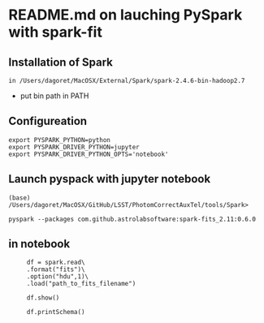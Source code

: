 # README.md on lauching PySpark with spark-fit


## Installation of Spark

    in /Users/dagoret/MacOSX/External/Spark/spark-2.4.6-bin-hadoop2.7

- put bin path in PATH   

## Configureation
    export PYSPARK_PYTHON=python
    export PYSPARK_DRIVER_PYTHON=jupyter
    export PYSPARK_DRIVER_PYTHON_OPTS='notebook' 		



## Launch pyspack with jupyter notebook


    (base) /Users/dagoret/MacOSX/GitHub/LSST/PhotomCorrectAuxTel/tools/Spark>

    pyspark --packages com.github.astrolabsoftware:spark-fits_2.11:0.6.0 


## in notebook

         df = spark.read\
         .format("fits")\
         .option("hdu",1)\
         .load("path_to_fits_filename")

         df.show()

         df.printSchema() 	
